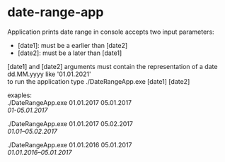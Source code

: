 ﻿# date-range-app

Application prints date range in console accepts two input parameters:  
- [date1]: must be a earlier than [date2]  
- [date2]: must be a later than [date1]

[date1] and [date2] arguments must contain the representation of a date dd.MM.yyyy like '01.01.2021'  
to run the application type ./DateRangeApp.exe [date1] [date2]  

exaples:  
./DateRangeApp.exe 01.01.2017 05.01.2017  
*01-05.01.2017*

./DateRangeApp.exe 01.01.2017 05.02.2017  
*01.01–05.02.2017*

./DateRangeApp.exe 01.01.2016 05.01.2017  
*01.01.2016–05.01.2017*
